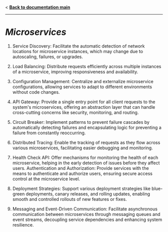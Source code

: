 < **[Back to documentation main](../documentation.md)**
___

# *Microservices*

1. Service Discovery: Facilitate the automatic detection of network locations for microservice instances, which may change due to autoscaling, failures, or upgrades.

2. Load Balancing: Distribute requests efficiently across multiple instances of a microservice, improving responsiveness and availability.

3. Configuration Management: Centralize and externalize microservice configurations, allowing services to adapt to different environments without code changes.

4. API Gateway: Provide a single entry point for all client requests to the system's microservices, offering an abstraction layer that can handle cross-cutting concerns like security, monitoring, and routing.

5. Circuit Breaker: Implement patterns to prevent failure cascades by automatically detecting failures and encapsulating logic for preventing a failure from constantly reoccurring.

6. Distributed Tracing: Enable the tracking of requests as they flow across various microservices, facilitating easier debugging and monitoring.

7. Health Check API: Offer mechanisms for monitoring the health of each microservice, helping in the early detection of issues before they affect users.
Authentication and Authorization: Provide services with the means to authenticate and authorize users, ensuring secure access control at the microservice level.

9. Deployment Strategies: Support various deployment strategies like blue-green deployments, canary releases, and rolling updates, enabling smooth and controlled rollouts of new features or fixes.

10. Messaging and Event-Driven Communication: Facilitate asynchronous communication between microservices through messaging queues and event streams, decoupling service dependencies and enhancing system resilience.